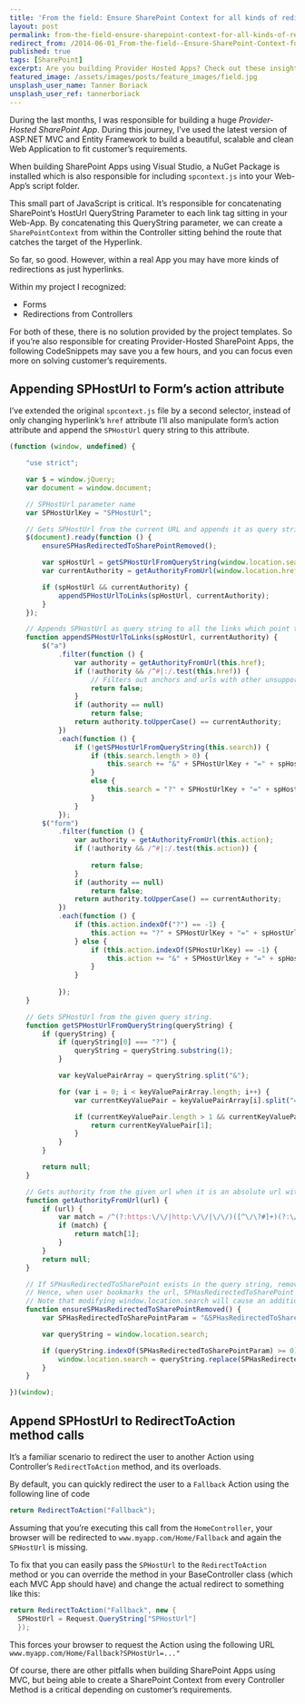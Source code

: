 ```yaml
---
title: 'From the field: Ensure SharePoint Context for all kinds of redirects in MVC'
layout: post
permalink: from-the-field-ensure-sharepoint-context-for-all-kinds-of-redirects-in-mvc
redirect_from: /2014-06-01_From-the-field--Ensure-SharePoint-Context-for-all-kinds-of-redirects-in-MVC-a4123e0cc1a7
published: true
tags: [SharePoint]
excerpt: Are you building Provider Hosted Apps? Check out these insights from real-world projects.
featured_image: /assets/images/posts/feature_images/field.jpg
unsplash_user_name: Tanner Boriack
unsplash_user_ref: tannerboriack
---
```

During the last months, I was responsible for building a huge *Provider-Hosted SharePoint App*. During this journey, I’ve used the latest version of ASP.NET MVC and Entity Framework to build a beautiful, scalable and clean Web Application to fit customer’s requirements.

When building SharePoint Apps using Visual Studio, a NuGet Package is installed which is also responsible for including `spcontext.js` into your Web-App’s script folder.

This small part of JavaScript is critical. It’s responsible for concatenating SharePoint’s HostUrl QueryString Parameter to each link tag sitting in your Web-App. By concatenating this QueryString parameter, we can create a `SharePointContext` from within the Controller sitting behind the route that catches the target of the Hyperlink.

So far, so good. However, within a real App you may have more kinds of redirections as just hyperlinks.

Within my project I recognized:

- Forms
- Redirections from Controllers

For both of these, there is no solution provided by the project templates. So if you’re also responsible for creating Provider-Hosted SharePoint Apps, the following CodeSnippets may save you a few hours, and you can focus even more on solving customer’s requirements.

## Appending SPHostUrl to Form’s action attribute

I’ve extended the original `spcontext.js` file by a second selector, instead of only changing hyperlink’s `href` attribute I’ll also manipulate form’s action attribute and append the `SPHostUrl` query string to this attribute.

```javascript
(function (window, undefined) {

    "use strict";

    var $ = window.jQuery;
    var document = window.document;

    // SPHostUrl parameter name
    var SPHostUrlKey = "SPHostUrl";

    // Gets SPHostUrl from the current URL and appends it as query string to the links which point to current domain in the page.
    $(document).ready(function () {
        ensureSPHasRedirectedToSharePointRemoved();

        var spHostUrl = getSPHostUrlFromQueryString(window.location.search);
        var currentAuthority = getAuthorityFromUrl(window.location.href).toUpperCase();

        if (spHostUrl && currentAuthority) {
            appendSPHostUrlToLinks(spHostUrl, currentAuthority);
        }
    });

    // Appends SPHostUrl as query string to all the links which point to current domain.
    function appendSPHostUrlToLinks(spHostUrl, currentAuthority) {
        $("a")
            .filter(function () {
                var authority = getAuthorityFromUrl(this.href);
                if (!authority && /^#|:/.test(this.href)) {
                    // Filters out anchors and urls with other unsupported protocols.
                    return false;
                }
                if (authority == null)
                    return false;
                return authority.toUpperCase() == currentAuthority;
            })
            .each(function () {
                if (!getSPHostUrlFromQueryString(this.search)) {
                    if (this.search.length > 0) {
                        this.search += "&" + SPHostUrlKey + "=" + spHostUrl;
                    }
                    else {
                        this.search = "?" + SPHostUrlKey + "=" + spHostUrl;
                    }
                }
            });
        $("form")
            .filter(function () {
                var authority = getAuthorityFromUrl(this.action);
                if (!authority && /^#|:/.test(this.action)) {
                  
                    return false;
                }
                if (authority == null)
                    return false;
                return authority.toUpperCase() == currentAuthority;
            })
            .each(function () {
                if (this.action.indexOf("?") == -1) {
                    this.action += "?" + SPHostUrlKey + "=" + spHostUrl;
                } else {
                    if (this.action.indexOf(SPHostUrlKey) == -1) {
                        this.action += "&" + SPHostUrlKey + "=" + spHostUrl;
                    }
                }
                 
            });
    }

    // Gets SPHostUrl from the given query string.
    function getSPHostUrlFromQueryString(queryString) {
        if (queryString) {
            if (queryString[0] === "?") {
                queryString = queryString.substring(1);
            }

            var keyValuePairArray = queryString.split("&");

            for (var i = 0; i < keyValuePairArray.length; i++) {
                var currentKeyValuePair = keyValuePairArray[i].split("=");

                if (currentKeyValuePair.length > 1 && currentKeyValuePair[0] == SPHostUrlKey) {
                    return currentKeyValuePair[1];
                }
            }
        }

        return null;
    }

    // Gets authority from the given url when it is an absolute url with http/https protocol or a protocol relative url.
    function getAuthorityFromUrl(url) {
        if (url) {
            var match = /^(?:https:\/\/|http:\/\/|\/\/)([^\/\?#]+)(?:\/|#|$|\?)/i.exec(url);
            if (match) {
                return match[1];
            }
        }
        return null;
    }

    // If SPHasRedirectedToSharePoint exists in the query string, remove it.
    // Hence, when user bookmarks the url, SPHasRedirectedToSharePoint will not be included.
    // Note that modifying window.location.search will cause an additional request to server.
    function ensureSPHasRedirectedToSharePointRemoved() {
        var SPHasRedirectedToSharePointParam = "&SPHasRedirectedToSharePoint=1";

        var queryString = window.location.search;

        if (queryString.indexOf(SPHasRedirectedToSharePointParam) >= 0) {
            window.location.search = queryString.replace(SPHasRedirectedToSharePointParam, "");
        }
    }

})(window);

```

## Append SPHostUrl to RedirectToAction method calls

It’s a familiar scenario to redirect the user to another Action using Controller’s `RedirectToAction` method, and its overloads.

By default, you can quickly redirect the user to a `Fallback` Action using the following line of code

```csharp
return RedirectToAction("Fallback");

```

Assuming that you’re executing this call from the `HomeController`, your browser will be redirected to `www.myapp.com/Home/Fallback` and again the `SPHostUrl` is missing.

To fix that you can easily pass the `SPHostUrl` to the `RedirectToAction` method or you can override the method in your BaseController class (which each MVC App should have) and change the actual redirect to something like this:

```csharp
return RedirectToAction("Fallback", new {
  SPHostUrl = Request.QueryString["SPHostUrl"]
  });

```

This forces your browser to request the Action using the following URL `www.myapp.com/Home/Fallback?SPHostUrl=..."`

Of course, there are other pitfalls when building SharePoint Apps using MVC, but being able to create a SharePoint Context from every Controller Method is a critical depending on customer’s requirements.


